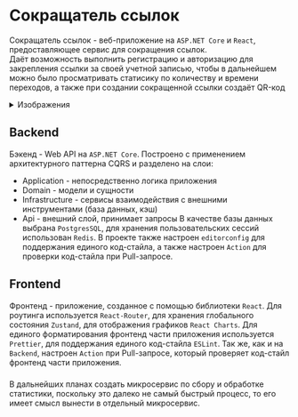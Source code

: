 # Сокращатель ссылок
Сокращатель ссылок - веб-приложение на `ASP.NET Core` и `React`, предоставляющее сервис для сокращения ссылок.  
Даёт возможность выполнить регистрацию и авторизацию для закрепления ссылки за своей учетной записью, чтобы в дальнейшем можно было просматривать статисику по количеству и времени переходов, а также при создании сокращенной ссылки создаёт QR-код
<details>
  <summary>Изображения</summary>
  
  ![Сокращенная ссылка][1]
  ![Закрепленные за пользователем ссылки][2]
  ![График][3]
  ![График][4]

  [1]: https://github.com/SMarkls/Shortener/assets/91720469/9b4963bd-a868-4c39-bd95-1b80a64bc599
  [2]: https://github.com/SMarkls/Shortener/assets/91720469/fcf7a778-6821-41fe-bbb8-ee9e5b51634f
  [3]: https://github.com/SMarkls/Shortener/assets/91720469/b8940a89-0337-4fea-9759-fc3f568b97c0
  [4]: https://github.com/SMarkls/Shortener/assets/91720469/45ca3f2b-4c1d-4113-bc33-4ddf0f46ceff
</details>

## Backend
Бэкенд - Web API на `ASP.NET Core`. Построено с применением архитектурного паттерна CQRS и разделено на слои:
* Application - непосредственно логика приложения
* Domain - модели и сущности
* Infrastructure - сервисы взаимодействия с внешними инструментами (база данных, кэш)
* Api - внешний слой, принимает запросы
В качестве базы данных выбрана `PostgresSQL`, для хранения пользовательских сессий использован `Redis`. В проекте также настроен `editorconfig` для поддержания единого код-стайла, а также настроен `Action` для проверки код-стайла при Pull-запросе.
## Frontend
Фронтенд - приложение, созданное с помощью библиотеки `React`. Для роутинга используется `React-Router`, для хранения глобального состояния `Zustand`, для отображения графиков `React Charts`. Для единого форматирования фронтенд части приложения используется
`Prettier`, для поддержания единого код-стайла `ESLint`. Так же, как и на `Backend`, настроен `Action` при Pull-запросе, который проверяет код-стайл фронтенд части приложения.
### 
В дальнейших планах создать микросервис по сбору и обработке статистики, поскольку это далеко не самый быстрый процесс, то его имеет смысл вынести в отдельный микросервис.
